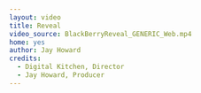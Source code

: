 ```yaml
---
layout: video
title: Reveal
video_source: BlackBerryReveal_GENERIC_Web.mp4
home: yes
author: Jay Howard
credits:
  - Digital Kitchen, Director
  - Jay Howard, Producer
---
```

